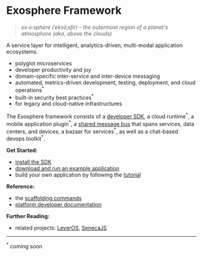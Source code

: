 # Exosphere Framework
> _ex·o·sphere (ˈeksōˌsfir) - the outermost region of a planet's atmosphere (aka, above the clouds)_

A service layer
for intelligent, analytics-driven, multi-modal application ecosystems.

- polyglot microservices
- developer productivity and joy
- domain-specific inter-service and inter-device messaging
- automated, metrics-driven development, testing, deployment, and cloud operations<sup>&#42;</sup>
- built-in security best practices<sup>&#42;</sup>
- for legacy and cloud-native infrastructures

The Exosphere framework consists of a [developer SDK](https://github.com/originate/exosphere-sdk),
a cloud runtime<sup>&#42;</sup>,
a mobile application plugin<sup>&#42;</sup>,
a [shared message bus](https://github.com/originate/exocom-dev) that spans services, data centers, and devices,
a bazaar for services<sup>&#42;</sup>,
as well as a chat-based devops toolkit<sup>&#42;</sup>.


__Get Started:__
* [install the SDK](website/tutorial/part_1/03_installation.md)
* [download and run an example application](website/example-apps.md)
* build your own application by following the [tutorial](website/tutorial)

__Reference:__
* the [scaffolding commands](website/scaffolding.md)
* [platform developer documentation](website/developers/developers.md)

__Further Reading:__
* related projects: [LeverOS](https://github.com/leveros/leveros), [SenecaJS](http://senecajs.org)


<hr>

<sup>&#42;</sup>
coming soon
